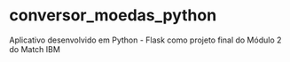 # conversor_moedas_python

Aplicativo desenvolvido em Python - Flask como projeto final do Módulo 2 do Match IBM

